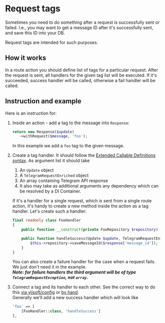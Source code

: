 # Request tags

Sometimes you need to do something after a request is successfully sent or failed. I.e., you may want to get a 
message ID after it's successfully sent, and save this ID into your DB.

Request tags are intended for such purposes.

## How it works

In a route action you should define list of tags for a particular request. After the request is sent, all handlers
for the given tag list will be executed. If it's succeeded, success handler will be called, otherwise a fail handler will be called.

## Instruction and example

Here is an instruction for:
1. Inside an action - add a tag to the message into `Response`: 
    ```php
    return new Response($update)
       ->withRequest($message, 'foo');
    ```
    In this example we add a `foo` tag to the given message.
2. Create a tag handler. It should follow the [Extended Callable Definitions syntax](./04-extended-callable-definitions.md).
    As argument list it should take
    1. An `Update` object
    2. A `TelegramRequestEnriched` object
    3. An array containing Telegram API response
    4. It also may take as additional arguments any dependency which can be resolved by a DI Container. 
    
    If it's a handler for a single request, which is sent from a single route action, it's handy to create a new method
    inside the action as a tag handler.
    Let's create such a handler:
    ```php
    final readonly class FooHandler
    {
        public function __construct(private FooRepository $repository) {}
    
        public function handleSuccess(Update $update, TelegramRequestEnriched $request, array $response): void {
            $this->repository->saveMessageId($response['message_id']);
        }
    }
    ```
    
    You can also create a failure handler for the case when a request fails. We just don't need it in the example.  
    _**Note: for failure handlers the third argument will be of type `TelegramRequestException`, not `array`.**_
3. Connect a tag and its handler to each other. See the correct way to do this [via yiisoft/config](../getting-started/02-quick-start-yiisoft-config.md)
    or [by hand](../getting-started/03-getting-started-common.md).  
    Generally we'll add a new success handler which will look like
    ```php
    'foo' => [
        [FooHandler::class, 'handleSuccess']
    ],
    ```
